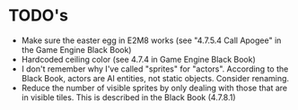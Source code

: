 # TODO's

- Make sure the easter egg in E2M8 works (see "4.7.5.4 Call Apogee" in the Game Engine Black Book)
- Hardcoded ceiling color (see 4.7.4 in Game Engine Black Book)
- I don't remember why I've called "sprites" for "actors". According to the Black Book,
  actors are AI entities, not static objects. Consider renaming.
- Reduce the number of visible sprites by only dealing with those that are in visible
  tiles. This is described in the Black Book (4.7.8.1)
  